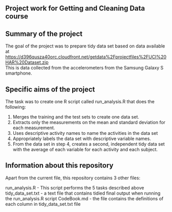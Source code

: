 Project work for Getting and Cleaning Data course 
-------------------------------------------------

Summary of the project
----------------------

The goal of the project was to prepare tidy data set based on data available at  https://d396qusza40orc.cloudfront.net/getdata%2Fprojectfiles%2FUCI%20HAR%20Dataset.zip  
This is data collected from the accelerometers from the Samsung Galaxy S smartphone.


Specific aims of the project 
----------------------------

The task was to create one R script called run_analysis.R that does the following: 

1. Merges the training and the test sets to create one data set.
2. Extracts only the measurements on the mean and standard deviation for each measurement. 
3. Uses descriptive activity names to name the activities in the data set
4. Appropriately labels the data set with descriptive variable names. 
5. From the data set in step 4, creates a second, independent tidy data set with the average of each variable for each activity and each subject.


Information about this repository 
---------------------------------

Apart from the current file, this repository contains 3 other files:

run_analysis.R - This script performs the 5 tasks described above
tidy_data_set.txt - a text file that contains tidied final output when running the run_analysis.R script
CodeBook.md - the file contains the definitions of each column in tidy_data_set.txt file
